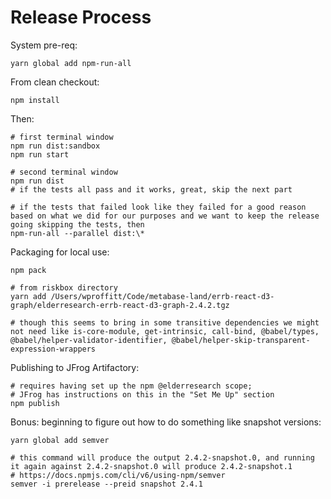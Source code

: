 # Release Process

System pre-req:

```
yarn global add npm-run-all
```

From clean checkout:

```
npm install
```

Then:

```
# first terminal window
npm run dist:sandbox
npm run start

# second terminal window
npm run dist
# if the tests all pass and it works, great, skip the next part

# if the tests that failed look like they failed for a good reason based on what we did for our purposes and we want to keep the release going skipping the tests, then
npm-run-all --parallel dist:\*
```

Packaging for local use:

```
npm pack

# from riskbox directory
yarn add /Users/wproffitt/Code/metabase-land/errb-react-d3-graph/elderresearch-errb-react-d3-graph-2.4.2.tgz

# though this seems to bring in some transitive dependencies we might not need like is-core-module, get-intrinsic, call-bind, @babel/types, @babel/helper-validator-identifier, @babel/helper-skip-transparent-expression-wrappers
```

Publishing to JFrog Artifactory:

```
# requires having set up the npm @elderresearch scope;
# JFrog has instructions on this in the "Set Me Up" section
npm publish

```

Bonus: beginning to figure out how to do something like snapshot versions:

```
yarn global add semver

# this command will produce the output 2.4.2-snapshot.0, and running it again against 2.4.2-snapshot.0 will produce 2.4.2-snapshot.1
# https://docs.npmjs.com/cli/v6/using-npm/semver
semver -i prerelease --preid snapshot 2.4.1
```
